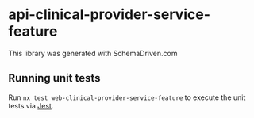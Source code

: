 
# api-clinical-provider-service-feature

This library was generated with SchemaDriven.com

## Running unit tests

Run `nx test web-clinical-provider-service-feature` to execute the unit tests via [Jest](https://jestjs.io).

